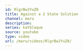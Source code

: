 ```yaml
---
id: RlgrBwJYuZ0
title: Against a 2 State Solution
channel: maru
description:
series: katblaque
source: youtube
type: video
url: /maru/videos/RlgrBwJYuZ0/
---
```


